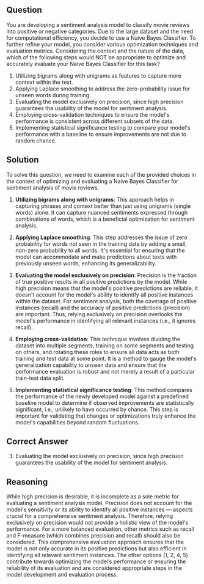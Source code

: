## Question
You are developing a sentiment analysis model to classify movie reviews into positive or negative categories. Due to the large dataset and the need for computational efficiency, you decide to use a Naive Bayes Classifier. To further refine your model, you consider various optimization techniques and evaluation metrics. Considering the context and the nature of the data, which of the following steps would NOT be appropriate to optimize and accurately evaluate your Naive Bayes Classifier for this task?

1. Utilizing bigrams along with unigrams as features to capture more context within the text.
2. Applying Laplace smoothing to address the zero-probability issue for unseen words during training.
3. Evaluating the model exclusively on precision, since high precision guarantees the usability of the model for sentiment analysis.
4. Employing cross-validation techniques to ensure the model's performance is consistent across different subsets of the data.
5. Implementing statistical significance testing to compare your model's performance with a baseline to ensure improvements are not due to random chance.

## Solution
To solve this question, we need to examine each of the provided choices in the context of optimizing and evaluating a Naive Bayes Classifier for sentiment analysis of movie reviews.

1. **Utilizing bigrams along with unigrams**: This approach helps in capturing phrases and context better than just using unigrams (single words) alone. It can capture nuanced sentiments expressed through combinations of words, which is a beneficial optimization for sentiment analysis.

2. **Applying Laplace smoothing**: This step addresses the issue of zero probability for words not seen in the training data by adding a small, non-zero probability to all words. It's essential for ensuring that the model can accommodate and make predictions about texts with previously unseen words, enhancing its generalizability.

3. **Evaluating the model exclusively on precision**: Precision is the fraction of true positive results in all positive predictions by the model. While high precision means that the model's positive predictions are reliable, it doesn't account for the model's ability to identify all positive instances within the dataset. For sentiment analysis, both the coverage of positive instances (recall) and the accuracy of positive predictions (precision) are important. Thus, relying exclusively on precision overlooks the model's performance in identifying all relevant instances (i.e., it ignores recall).

4. **Employing cross-validation**: This technique involves dividing the dataset into multiple segments, training on some segments and testing on others, and rotating these roles to ensure all data acts as both training and test data at some point. It is a method to gauge the model's generalization capability to unseen data and ensure that the performance evaluation is robust and not merely a result of a particular train-test data split.

5. **Implementing statistical significance testing**: This method compares the performance of the newly developed model against a predefined baseline model to determine if observed improvements are statistically significant, i.e., unlikely to have occurred by chance. This step is important for validating that changes or optimizations truly enhance the model's capabilities beyond random fluctuations.

## Correct Answer
3. Evaluating the model exclusively on precision, since high precision guarantees the usability of the model for sentiment analysis.

## Reasoning
While high precision is desirable, it is incomplete as a sole metric for evaluating a sentiment analysis model. Precision does not account for the model's sensitivity or its ability to identify all positive instances — aspects crucial for a comprehensive sentiment analysis. Therefore, relying exclusively on precision would not provide a holistic view of the model's performance. For a more balanced evaluation, other metrics such as recall and F-measure (which combines precision and recall) should also be considered. This comprehensive evaluation approach ensures that the model is not only accurate in its positive predictions but also efficient in identifying all relevant sentiment instances. The other options (1, 2, 4, 5) contribute towards optimizing the model’s performance or ensuring the reliability of its evaluation and are considered appropriate steps in the model development and evaluation process.
